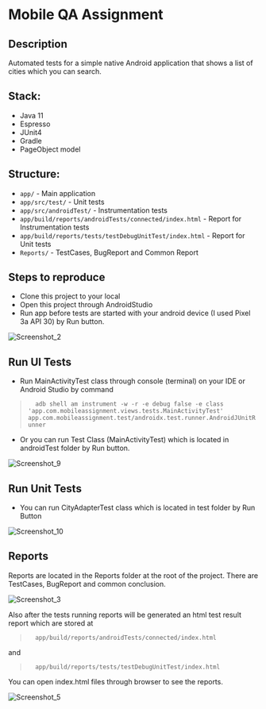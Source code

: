 # Mobile QA Assignment

## Description
Automated tests for a simple native Android application that shows a list of cities which you can search.
## Stack:
- Java 11
- Espresso
- JUnit4
- Gradle
- PageObject model

## Structure:

- `app/` - Main application
- `app/src/test/` - Unit tests
- `app/src/androidTest/` - Instrumentation tests
- `app/build/reports/androidTests/connected/index.html` - Report for Instrumentation tests
- `app/build/reports/tests/testDebugUnitTest/index.html` - Report for Unit tests
- `Reports/` - TestCases, BugReport and Common Report


## Steps to reproduce
- Clone this project to your local
- Open this project through AndroidStudio
- Run app before tests are started with your android device (I used Pixel 3a API 30) by Run button.

![Screenshot_2](https://user-images.githubusercontent.com/83962883/181755502-654bf2ab-02c8-4d2a-a031-be586b768e37.png)

## Run UI Tests
- Run MainActivityTest class through console (terminal) on your IDE or Android Studio by command

> ```   adb shell am instrument -w -r -e debug false -e class 'app.com.mobileassignment.views.tests.MainActivityTest' app.com.mobileassignment.test/androidx.test.runner.AndroidJUnitRunner  ```

- Or you can run Test Class (MainActivityTest) which is located in androidTest folder by Run button.

![Screenshot_9](https://user-images.githubusercontent.com/83962883/183925927-20398383-9858-4e34-a197-354af2328968.png)

## Run Unit Tests
- You can run CityAdapterTest class which is located in test folder by Run Button

![Screenshot_10](https://user-images.githubusercontent.com/83962883/183926201-94020549-5466-4c4d-bc7d-6fa1d7269192.png)

## Reports
Reports are located in the Reports folder at the root of the project. There are TestCases, BugReport and common conclusion.

![Screenshot_3](https://user-images.githubusercontent.com/83962883/183088973-286ed73d-1822-4ccf-b814-b93071ae1bc7.png)

Also after the tests running reports will be generated an html test result report which are stored at

> ```   app/build/reports/androidTests/connected/index.html  ```

and

> ```   app/build/reports/tests/testDebugUnitTest/index.html  ```

You can open index.html files through browser to see the reports.

![Screenshot_5](https://user-images.githubusercontent.com/83962883/183926689-cda4fcf5-a3f7-4ca9-8a8a-7301168bf1d1.png)






